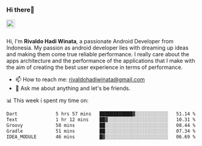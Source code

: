 ### Hi there👋
<a href="https://www.linkedin.com/in/rivaldohadiwinata/">
  <img align="left" alt="Rivaldo's LinkedIN" width="22px" src="https://upload.wikimedia.org/wikipedia/commons/8/81/LinkedIn_icon.svg" />
</a>

<br/>
<br/>

Hi, I'm **Rivaldo Hadi Winata**, a passionate Android Developer from Indonesia. 
My passion as android developer lies with dreaming up ideas and making them come true reliable performance. 
I really care about the apps architecture and the performance of the applications that I make with the aim of creating the best user experience in terms of performance.

- 📫 How to reach me: [rivaldohadiwinata@gmail.com](mailto:rivaldohadiwinata@gmail.com)
- 💬 Ask me about anything and let's be friends.

📊 This week i spent my time on:


<!--START_SECTION:waka-->

```txt
Dart              5 hrs 57 mins   ████████████▓░░░░░░░░░░░░   51.14 %
Text              1 hr 12 mins    ██▓░░░░░░░░░░░░░░░░░░░░░░   10.31 %
Groovy            58 mins         ██░░░░░░░░░░░░░░░░░░░░░░░   08.44 %
Gradle            51 mins         ██░░░░░░░░░░░░░░░░░░░░░░░   07.34 %
IDEA_MODULE       46 mins         █▓░░░░░░░░░░░░░░░░░░░░░░░   06.69 %
```

<!--END_SECTION:waka-->


<!--- 🔭 I’m currently working on Management Order Depot Acun -->

<!--
**rivaldotjioe/rivaldotjioe** is a ✨ _special_ ✨ repository because its `README.md` (this file) appears on your GitHub profile.

Here are some ideas to get you started:

- 🔭 I’m currently working on ...
- 🌱 I’m currently learning ...
- 👯 I’m looking to collaborate on ...
- 🤔 I’m looking for help with ...
- 💬 Ask me about ...
- 📫 How to reach me: ...
- 😄 Pronouns: ...
- ⚡ Fun fact: ...
-->
